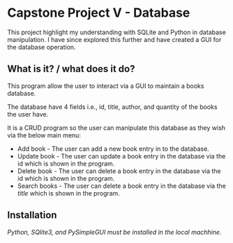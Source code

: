 # Capstone Project V - Database

This project highlight my understanding with SQLite and Python in database manipulation.
I have since explored this further and have created a GUI for the database operation.

## What is it? / what does it do?

This program allow the user to interact via a GUI to maintain a books database.

The database have 4 fields i.e., id, title, author, and quantity of the books the user have.

It is a CRUD program so the user can manipulate this database as they wish via the below main menu:

- Add book - The user can add a new book entry in to the database.
- Update book - The user can update a book entry in the database via the id which is shown in the program.
- Delete book - The user can delete a book entry in the database via the id which is shown in the program.
- Search books - The user can delete a book entry in the database via the _title_ which is shown in the program.

## Installation

_Python, SQlite3, and PySimpleGUI must be installed in the local machhine._